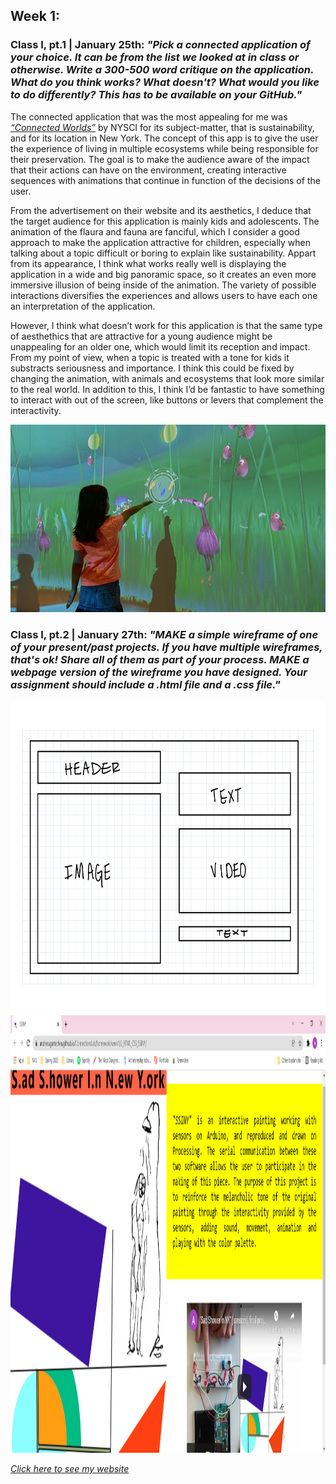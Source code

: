 ## Week 1:

### Class I, pt.1 | January 25th: _"Pick a connected application of your choice. It can be from the list we looked at in class or otherwise. Write a 300-500 word critique on the application. What do you think works? What doesn't? What would you like to do differently? This has to be available on your GitHub."_

The connected application that was the most appealing for me was [_“Connected Worlds”_](https://classic.nysci.org/experiencenysci/exhibits/connected-worlds/) by NYSCI for its subject-matter, that is sustainability, and for its location in New York. The concept of this app is to give the user the experience of living in multiple ecosystems while being responsible for their preservation. The goal is to make the audience aware of the impact that their actions can have on the environment, creating interactive sequences with animations that continue in function of the decisions of the user.

From the advertisement on their website and its aesthetics, I deduce that the target audience for this application is mainly kids and adolescents. The animation of the flaura and fauna are fanciful, which I consider a good approach to make the application attractive for children, especially when talking about a topic difficult or boring to explain like sustainability.  Appart from its appearance, I think what works really well is displaying the application in a wide and big panoramic space, so it creates an even more immersive illusion of being inside of the animation. The variety of possible interactions diversifies the experiences and allows users to have each one an interpretation of the application.

However, I think what doesn’t work for this application is that the same type of aesthethics that are attractive for a young audience might be unappealing for an older one, which would limit its reception and impact. From my point of view, when a topic is treated with a tone for kids it substracts seriousness and importance. I think this could be fixed by changing the animation, with animals and ecosystems that look more similar to the real world. In addition to this, I think I’d be fantastic to have something to interact with out of the screen, like buttons or levers that complement the interactivity.

<img src="connected_worlds.jpg" height ="300" />

### Class I, pt.2 | January 27th: _"MAKE a simple wireframe of one of your present/past projects. If you have multiple wireframes, that's ok! Share all of them as part of your process. MAKE a webpage version of the wireframe you have designed. Your assignment should include a .html file and a .css file."_

<img src="wireframe.png" height ="500" />

<img src="screenshot.png" height ="700" />

[_Click here to see my website_](https://andresugartechea.github.io/ConnectionsLab/homework/week1/2_HTML_CSS_SSINY/)


